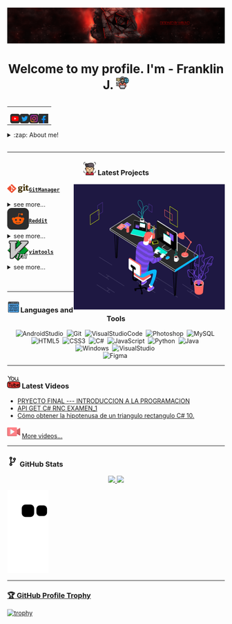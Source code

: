 [![HabunoGD1809](src/Banner-red.png)](https://www.youtube.com/c/HabunoGD1809)

<h1 align="center">Welcome to my profile. I'm - Franklin J. <img src="./src/programing.png" width="30px"></h1>

<table align="right">
<tr>
<td>

[<img align="left" alt="HabunoGD1809 | YouTube" width="22px" src="./src/youtube.png" />][youtube]
[<img align="left" alt="@franklin_1809 | Twitter" width="22px" src="./src/twitter.png" />][twitter]
[<img align="left" alt="@habuno_0fj | Instagram" width="22px" src="./src/instagram.png" />][instagram]
[<img align="left" alt="HabunoGD1809 | Facebook" width="22px" src="./src/facebook.png" />][facebook]


</td>
</tr>
</table>

<details>
  <summary>:zap: About me!</summary>

### Love 💻!!
- 👋 Hi, I’m Franklin J. Valdez
- 👀 I’m interested in creating quality software
- 🌱 I’m currently learning software development...
- 💞️ I’m looking to collaborate in open source projects
- 📫 How to reach me 🙉😁
</details>

<br />

---

<h3 align="center"><img src="./src/face-id.png" width="30px" height="30px"> Latest Projects</h3>

<tr>
<td>

<img align="left" alt="gm | Git Manager" width="50px" src="./src/git_logo.png" />

</td>
<img align="right" alt=programmer" width="350px" height="290px" src="./src/program1.gif">

<td> 

<h4 align="left"> <a href="https://github.com/HabunoGD1809/gm" target="_blank"><code>GitManager</code></a> </h4>

  <details>
    <summary>see more...</summary>

    working on this...

  </details> </td>
</tr>
<tr>
<td>

<img align="left" alt="header | reddit " width="50px" src="./src/reddit.png" />

</td>

<td> <h4 align="left"> <a href="" target="_blank"><code>Reddit</code></a> </h4>
  <details>
    <summary>see more...</summary>

    working on this...

  </details> </td>
</tr>


<img align="left" alt="vimtools | VimTools" width="50px" src="./src/vim.png" />

</td>
<td> <h4 align="left"> <a href="https://github.com/HabunoGD1809/vimtools" target="_blank"><code>vimtools</code></a> </h4>
  <details>
    <summary>see more...</summary>

    working on this...

  </details> </td>


<br />
<br />

---

<h3 align="center"><img src="./src/binary-code.png" width="25px" height="25px"> Languages and Tools</h3>
<div align="center">

  ![AndroidStudio](https://img.shields.io/badge/Android_Studio-3DDC84?style=for-the-badge&logo=android-studio&logoColor=white)&nbsp;
  ![Git](https://img.shields.io/badge/GIT-E44C30?style=for-the-badge&logo=git&logoColor=white)&nbsp;
  ![VisualStudioCode](https://img.shields.io/badge/Visual_Studio_Code-0078D4?style=for-the-badge&logo=visual%20studio%20code&logoColor=white)&nbsp;
  ![Photoshop](https://img.shields.io/badge/Photoshop-31A8FF?style=for-the-badge&logo=adobe%20photoshop&logoColor=white)&nbsp;
  ![MySQL](https://img.shields.io/badge/MySQL-005C84?style=for-the-badge&logo=mysql&logoColor=white)&nbsp;  
  ![HTML5](https://img.shields.io/badge/HTML5-E34F26?style=for-the-badge&logo=html5&logoColor=white)&nbsp;
  ![CSS3](https://img.shields.io/badge/CSS3-1572B6?style=for-the-badge&logo=css3&logoColor=white)&nbsp;
  ![C#](https://img.shields.io/badge/C%23-239120?style=for-the-badge&logo=c-sharp&logoColor=white)&nbsp;
  ![JavaScript](https://img.shields.io/badge/JavaScript-F7DF1E?style=for-the-badge&logo=JavaScript&logoColor=white)&nbsp;
  ![Python](https://img.shields.io/badge/Python-3776AB?style=for-the-badge&logo=python&logoColor=white)&nbsp;
  ![Java](https://img.shields.io/badge/Java-ED8B00?style=for-the-badge&logo=java&logoColor=white)&nbsp;  
  ![Windows](https://img.shields.io/badge/Windows-0078D6?style=for-the-badge&logo=windows&logoColor=white)&nbsp;
  ![VisualStudio](https://img.shields.io/badge/Visual_Studio-5C2D91?style=for-the-badge&logo=visual%20studio&logoColor=white)&nbsp;  
  ![Figma](https://img.shields.io/badge/Figma-F24E1E?style=for-the-badge&logo=figma&logoColor=white)&nbsp;   

</div>

---

<h3 align="left"><img src="./src/youtubeMini.png" width="30px" height="30px"> Latest Videos</h3>

<!-- YOUTUBE:START -->
- [PRYECTO FINAL  --- INTRODUCCION A LA PROGRAMACION](https://www.youtube.com/watch?v=8AGWv4lWGaw)
- [API GET C# RNC EXAMEN_1](https://www.youtube.com/watch?v=pCFLl-68SQg)
- [Cómo obtener la hipotenusa de un triangulo rectangulo C# 10.](https://www.youtube.com/watch?v=0ntkPUXTqqo)
<!-- [AuronPlay invita a Nate Gentile a jugar AMONG US y le dice que &quot;LO QUIERE&quot;](https://www.youtube.com/watch?v=HqiQqMi5_pU)
- [ROCKET LEAGUE &lpar;MEMES RECOPILACIÓN&rpar;](https://www.youtube.com/watch?v=wagMfhZFYSg) -->
<!-- YOUTUBE:END --> 

<img src="./src/video-player.png" width="30px" height="30px"> [More videos...](https://www.youtube.com/@HabunoGD1821/videos)

---

<h3 align="left"><img src="./src/code.png" width="25px" height="25px"> GitHub Stats</h3>

<div align="center">
  <a href="https://github.com/HabunoGD1809">
  <img height="160em" src="https://github-readme-stats.vercel.app/api?username=HabunoGD1809&show_icons=true&theme=dark&include_all_commits=true&count_private=true"/>
  <img height="160em" src="https://github-readme-stats.vercel.app/api/top-langs/?username=HabunoGD1809&layout=compact&langs_count=7&theme=dark"/>
</div>

![Snake animation](https://github.com/HabunoGD1809/HabunoGD1809/blob/output/github-contribution-grid-snake.svg)

---

### 🏆 GitHub Profile Trophy

[![trophy](https://github-profile-trophy.vercel.app/?username=HabunoGD1809&no-frame=true&theme=onedark&rank=SECRET,SSS,SS,S,AAA,AA,A)](https://github.com/ryo-ma/github-profile-trophy)



[twitter]: https://twitter.com/franklin_1809
[youtube]: https://www.youtube.com/c/HabunoGD1809
[instagram]: https://www.instagram.com/habuno_0fj/
[facebook]: https://www.facebook.com/HabunoGD1809YT/

